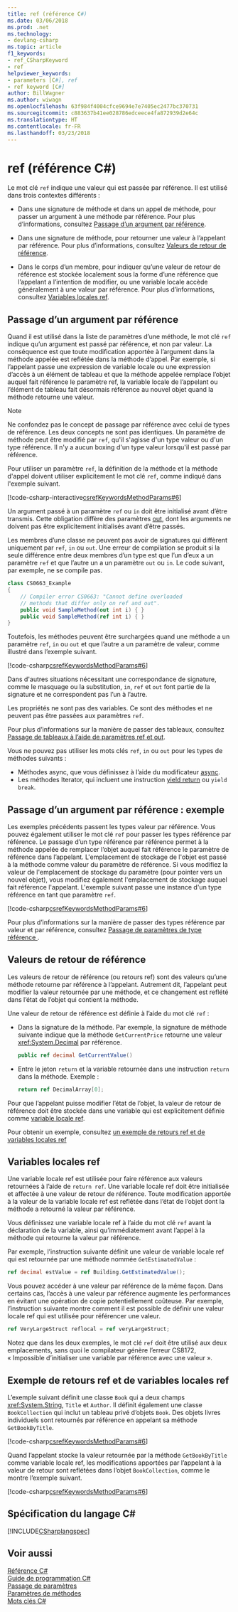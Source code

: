 ```yaml
---
title: ref (référence C#)
ms.date: 03/06/2018
ms.prod: .net
ms.technology:
- devlang-csharp
ms.topic: article
f1_keywords:
- ref_CSharpKeyword
- ref
helpviewer_keywords:
- parameters [C#], ref
- ref keyword [C#]
author: BillWagner
ms.author: wiwagn
ms.openlocfilehash: 63f984f4004cfce9694e7e7405ec2477bc370731
ms.sourcegitcommit: c883637b41ee028786edceece4fa872939d2e64c
ms.translationtype: HT
ms.contentlocale: fr-FR
ms.lasthandoff: 03/23/2018
---
```

# <a name="ref-c-reference"></a>ref (référence C#)

Le mot clé `ref` indique une valeur qui est passée par référence. Il est utilisé dans trois contextes différents : 

- Dans une signature de méthode et dans un appel de méthode, pour passer un argument à une méthode par référence. Pour plus d’informations, consultez [Passage d’un argument par référence](#passing-an-argument-by-reference).

- Dans une signature de méthode, pour retourner une valeur à l’appelant par référence. Pour plus d’informations, consultez [Valeurs de retour de référence](#reference-return-values).

- Dans le corps d’un membre, pour indiquer qu’une valeur de retour de référence est stockée localement sous la forme d’une référence que l’appelant a l’intention de modifier, ou une variable locale accède généralement à une valeur par référence. Pour plus d’informations, consultez [Variables locales ref](#ref-locals).

## <a name="passing-an-argument-by-reference"></a>Passage d’un argument par référence

Quand il est utilisé dans la liste de paramètres d’une méthode, le mot clé `ref` indique qu’un argument est passé par référence, et non par valeur. La conséquence est que toute modification apportée à l’argument dans la méthode appelée est reflétée dans la méthode d’appel. Par exemple, si l’appelant passe une expression de variable locale ou une expression d’accès à un élément de tableau et que la méthode appelée remplace l’objet auquel fait référence le paramètre ref, la variable locale de l’appelant ou l’élément de tableau fait désormais référence au nouvel objet quand la méthode retourne une valeur.

> [!NOTE]
>  Ne confondez pas le concept de passage par référence avec celui de types de référence. Les deux concepts ne sont pas identiques. Un paramètre de méthode peut être modifié par `ref`, qu'il s'agisse d'un type valeur ou d'un type référence. Il n'y a aucun boxing d'un type valeur lorsqu'il est passé par référence.  

Pour utiliser un paramètre `ref`, la définition de la méthode et la méthode d'appel doivent utiliser explicitement le mot clé `ref`, comme indiqué dans l'exemple suivant.  

[!code-csharp-interactive[csrefKeywordsMethodParams#6](../../../../samples/snippets/csharp/language-reference/keywords/in-ref-out-modifier/RefParameterModifier.cs#1)]

Un argument passé à un paramètre `ref` ou `in` doit être initialisé avant d’être transmis. Cette obligation diffère des paramètres [out](out-parameter-modifier.md), dont les arguments ne doivent pas être explicitement initialisés avant d’être passés.

Les membres d’une classe ne peuvent pas avoir de signatures qui diffèrent uniquement par `ref`, `in` ou `out`. Une erreur de compilation se produit si la seule différence entre deux membres d’un type est que l’un d’eux a un paramètre `ref` et que l’autre un a un paramètre `out` ou `in`. Le code suivant, par exemple, ne se compile pas.  

```csharp
class CS0663_Example
{
    // Compiler error CS0663: "Cannot define overloaded 
    // methods that differ only on ref and out".
    public void SampleMethod(out int i) { }
    public void SampleMethod(ref int i) { }
}
```
Toutefois, les méthodes peuvent être surchargées quand une méthode a un paramètre `ref`, `in` ou `out` et que l’autre a un paramètre de valeur, comme illustré dans l’exemple suivant.
  
[!code-csharp[csrefKeywordsMethodParams#6](../../../../samples/snippets/csharp/language-reference/keywords/in-ref-out-modifier/RefParameterModifier.cs#2)]
  
 Dans d'autres situations nécessitant une correspondance de signature, comme le masquage ou la substitution, `in`, `ref` et `out` font partie de la signature et ne correspondent pas l’un à l’autre.  
  
 Les propriétés ne sont pas des variables. Ce sont des méthodes et ne peuvent pas être passées aux paramètres `ref`.  
  
 Pour plus d’informations sur la manière de passer des tableaux, consultez [Passage de tableaux à l’aide de paramètres ref et out](../../../csharp/programming-guide/arrays/passing-arrays-using-ref-and-out.md).  
  
 Vous ne pouvez pas utiliser les mots clés `ref`, `in` ou `out` pour les types de méthodes suivants :  
  
- Méthodes async, que vous définissez à l’aide du modificateur [async](../../../csharp/language-reference/keywords/async.md).  
- Les méthodes Iterator, qui incluent une instruction [yield return](../../../csharp/language-reference/keywords/yield.md) ou `yield break`.  

## <a name="passing-an-argument-by-reference-an-example"></a>Passage d’un argument par référence : exemple

Les exemples précédents passent les types valeur par référence. Vous pouvez également utiliser le mot clé `ref` pour passer les types référence par référence. Le passage d’un type référence par référence permet à la méthode appelée de remplacer l’objet auquel fait référence le paramètre de référence dans l’appelant. L'emplacement de stockage de l'objet est passé à la méthode comme valeur du paramètre de référence. Si vous modifiez la valeur de l'emplacement de stockage du paramètre (pour pointer vers un nouvel objet), vous modifiez également l'emplacement de stockage auquel fait référence l'appelant. L'exemple suivant passe une instance d'un type référence en tant que paramètre `ref`.   
  
[!code-csharp[csrefKeywordsMethodParams#6](../../../../samples/snippets/csharp/language-reference/keywords/in-ref-out-modifier/RefParameterModifier.cs#3)]

Pour plus d’informations sur la manière de passer des types référence par valeur et par référence, consultez [Passage de paramètres de type référence ](../../../csharp/programming-guide/classes-and-structs/passing-reference-type-parameters.md).
  
## <a name="reference-return-values"></a>Valeurs de retour de référence

Les valeurs de retour de référence (ou retours ref) sont des valeurs qu’une méthode retourne par référence à l’appelant. Autrement dit, l’appelant peut modifier la valeur retournée par une méthode, et ce changement est reflété dans l’état de l’objet qui contient la méthode. 

Une valeur de retour de référence est définie à l’aide du mot clé `ref` :

- Dans la signature de la méthode. Par exemple, la signature de méthode suivante indique que la méthode `GetCurrentPrice` retourne une valeur <xref:System.Decimal> par référence.

   ```csharp
   public ref decimal GetCurrentValue()
   ``` 
- Entre le jeton `return` et la variable retournée dans une instruction `return` dans la méthode. Exemple :
 
   ```csharp
   return ref DecimalArray[0];
   ``` 

Pour que l’appelant puisse modifier l’état de l’objet, la valeur de retour de référence doit être stockée dans une variable qui est explicitement définie comme [variable locale ref](#ref-locals). 

Pour obtenir un exemple, consultez [un exemple de retours ref et de variables locales ref](#a-ref-returns-and-ref-locals-example)

## <a name="ref-locals"></a>Variables locales ref

Une variable locale ref est utilisée pour faire référence aux valeurs retournées à l’aide de `return ref`.  Une variable locale ref doit être initialisée et affectée à une valeur de retour de référence. Toute modification apportée à la valeur de la variable locale ref est reflétée dans l’état de l’objet dont la méthode a retourné la valeur par référence.

Vous définissez une variable locale ref à l’aide du mot clé `ref` avant la déclaration de la variable, ainsi qu’immédiatement avant l’appel à la méthode qui retourne la valeur par référence. 

Par exemple, l’instruction suivante définit une valeur de variable locale ref qui est retournée par une méthode nommée `GetEstimatedValue` :

```csharp
ref decimal estValue = ref Building.GetEstimatedValue();
```

Vous pouvez accéder à une valeur par référence de la même façon. Dans certains cas, l’accès à une valeur par référence augmente les performances en évitant une opération de copie potentiellement coûteuse. Par exemple, l’instruction suivante montre comment il est possible de définir une valeur locale ref qui est utilisée pour référencer une valeur.

```csharp
ref VeryLargeStruct reflocal = ref veryLargeStruct;
```

Notez que dans les deux exemples, le mot clé `ref` doit être utilisé aux deux emplacements, sans quoi le compilateur génère l’erreur CS8172, « Impossible d’initialiser une variable par référence avec une valeur ». 
 
## <a name="a-ref-returns-and-ref-locals-example"></a>Exemple de retours ref et de variables locales ref

L’exemple suivant définit une classe `Book` qui a deux champs <xref:System.String>, `Title` et `Author`. Il définit également une classe `BookCollection` qui inclut un tableau privé d’objets `Book`. Des objets livres individuels sont retournés par référence en appelant sa méthode `GetBookByTitle`.

[!code-csharp[csrefKeywordsMethodParams#6](../../../../samples/snippets/csharp/language-reference/keywords/in-ref-out-modifier/RefParameterModifier.cs#4)]

Quand l’appelant stocke la valeur retournée par la méthode `GetBookByTitle` comme variable locale ref, les modifications apportées par l’appelant à la valeur de retour sont reflétées dans l’objet `BookCollection`, comme le montre l’exemple suivant.

[!code-csharp[csrefKeywordsMethodParams#6](../../../../samples/snippets/csharp/language-reference/keywords/in-ref-out-modifier/RefParameterModifier.cs#5)]

## <a name="c-language-specification"></a>Spécification du langage C#  
 [!INCLUDE[CSharplangspec](~/includes/csharplangspec-md.md)]  
  
## <a name="see-also"></a>Voir aussi  
 [Référence C#](../../../csharp/language-reference/index.md)  
 [Guide de programmation C#](../../../csharp/programming-guide/index.md)  
 [Passage de paramètres](../../../csharp/programming-guide/classes-and-structs/passing-parameters.md)  
 [Paramètres de méthodes](../../../csharp/language-reference/keywords/method-parameters.md)  
 [Mots clés C#](../../../csharp/language-reference/keywords/index.md)
